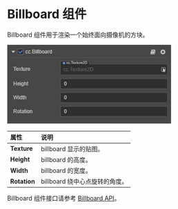 # Billboard 组件

Billboard 组件用于渲染一个始终面向摄像机的方块。

![billboard](particle-system/billboard.png)

| 属性 | 说明 |
| :--- | :--- |
| **Texture**  | billboard 显示的贴图。
| **Height**   | billboard 的高度。
| **Width**    | billboard 的宽度。
| **Rotation** | billboard 绕中心点旋转的角度。

Billboard 组件接口请参考 [Billboard API](%__APIDOC__%/zh/class/Billboard)。

